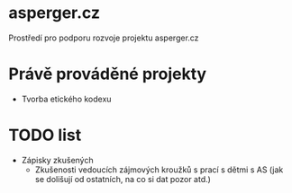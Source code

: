 asperger.cz
===========

Prostředí pro podporu rozvoje projektu asperger.cz

Právě prováděné projekty
===========

* Tvorba etického kodexu

TODO list
===========
* Zápisky zkušených
  * Zkušenosti vedoucích zájmových kroužků s prací s dětmi s AS (jak se dolišují od ostatních, na co si dat pozor atd.)
